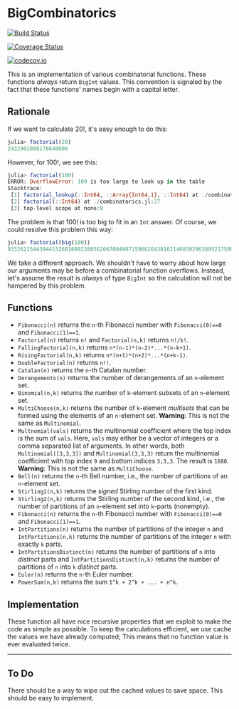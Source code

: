 # BigCombinatorics


[![Build Status](https://travis-ci.org/scheinerman/BigCombinatorics.jl.svg?branch=master)](https://travis-ci.org/scheinerman/BigCombinatorics.jl)

[![Coverage Status](https://coveralls.io/repos/scheinerman/BigCombinatorics.jl/badge.svg?branch=master&service=github)](https://coveralls.io/github/scheinerman/BigCombinatorics.jl?branch=master)

[![codecov.io](http://codecov.io/github/scheinerman/BigCombinatorics.jl/coverage.svg?branch=master)](http://codecov.io/github/scheinerman/BigCombinatorics.jl?branch=master)



This is an implementation of various combinatorial functions.
These functions *always* return `BigInt` values. This convention
is signaled by the fact that these functions' names begin
with a capital letter.

## Rationale

If we want to calculate 20!, it's easy enough to do this:
```julia
julia> factorial(20)
2432902008176640000
```
However, for 100!, we see this:
```julia
julia> factorial(100)
ERROR: OverflowError: 100 is too large to look up in the table
Stacktrace:
 [1] factorial_lookup(::Int64, ::Array{Int64,1}, ::Int64) at ./combinatorics.jl:19
 [2] factorial(::Int64) at ./combinatorics.jl:27
 [3] top-level scope at none:0
```
The problem is that 100! is too big to fit in an `Int` answer. Of course,
we could resolve this problem this way:
```julia
julia> factorial(big(100))
93326215443944152681699238856266700490715968264381621468592963895217599993229915608941463976156518286253697920827223758251185210916864000000000000000000000000
```

We take a different approach. We shouldn't have to worry about how large
our arguments may be before a combinatorial function overflows. Instead,
let's assume the result is *always* of type `BigInt` so the calculation
will not be hampered by this problem.



## Functions

+ `Fibonacci(n)` returns the `n`-th Fibonacci number with `Fibonacci(0)==0`
and `Fibonacci(1)==1`.
+ `Factorial(n)` returns `n!` and `Factorial(n,k)` returns `n!/k!`.
+ `FallingFactorial(n,k)` returns `n*(n-1)*(n-2)*...*(n-k+1)`.
+ `RisingFactorial(n,k)` returns `n*(n+1)*(n+2)*...*(n+k-1)`.
+ `DoubleFactorial(n)` returns `n!!`.
+ `Catalan(n)` returns the `n`-th Catalan number.
+ `Derangements(n)` returns the number of derangements of
an `n`-element set.
+ `Binomial(n,k)` returns the number of `k`-element subsets
of an `n`-element set.
+ `MultiChoose(n,k)` returns the number of `k`-element
*multisets* that can be formed using the elements of
an `n`-element set. **Warning**: This is not the same
as `Multinomial`.
+ `Multnomial(vals)` returns the multinomial coefficient where
the top index is the sum of `vals`. Here, `vals` may either be a
vector of integers or a comma separated list of arguments.
In other words, both `Multinomial([3,3,3])` and `Multinomial(3,3,3)`
return the multinomial coefficient with top index `9` and bottom
indices `3,3,3`. The result is `1680`. **Warning**: This is
not the same as `MultiChoose`.
+ `Bell(n)` returns the `n`-th Bell number, i.e., the number
of partitions of an `n`-element set.
+ `Stirling1(n,k)` returns the *signed* Stirling number of the
first kind.
+ `Stirling2(n,k)` returns the Stirling number of the second
kind, i.e., the number of partitions of an `n`-element set into
`k`-parts (nonempty).
+ `Fibonacci(n)` returns the `n`-th Fibonacci number
with `Fibonacci(0)==0` and `Fibonacci(1)==1`.
+ `IntPartitions(n)` returns the number of partitions of the integer `n`
and `IntPartitions(n,k)` returns the number of partitions of the integer
`n` with exactly `k` parts.
+ `IntPartitionsDistinct(n)` returns the number of partitions of `n` into
*distinct* parts and `IntPartitionsDistinct(n,k)` returns the number of
partitions of `n` into `k` *distinct* parts.
+ `Euler(n)` returns the `n`-th Euler number.
+ `PowerSum(n,k)` returns the sum `1^k + 2^k + ... + n^k`.

## Implementation


These function all have nice recursive properties that we
exploit to make the code as simple as possible. To keep
the calculations efficient, we use cache the values we have
already computed;
This means that no function value is ever evaluated twice.

<hr>

## To Do

There should be a way to wipe out the cached values to save space.
This should be easy to implement.
